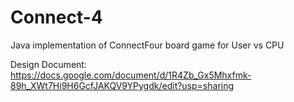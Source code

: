 # Connect-4
Java implementation of ConnectFour board game for User vs CPU

 Design Document:
 https://docs.google.com/document/d/1R4Zb_Gx5Mhxfmk-89h_XWt7Hi9H6GcfJAKQV9YPygdk/edit?usp=sharing
